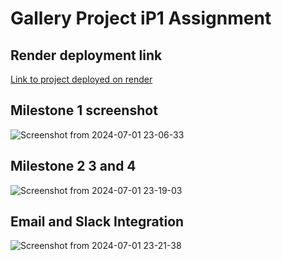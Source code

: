 # Gallery Project iP1 Assignment

## Render deployment link
[Link to project deployed on render ](https://gallery-1-8p8c.onrender.com/)

## Milestone 1 screenshot
![Screenshot from 2024-07-01 23-06-33](https://github.com/bryanphilips/gallery/assets/173538927/49b19351-d899-4683-b041-b01120b027ce)

## Milestone 2 3 and 4

![Screenshot from 2024-07-01 23-19-03](https://github.com/bryanphilips/gallery/assets/173538927/f2536268-41c2-432a-b3a8-f26fcf1d3148)


## Email and Slack Integration
![Screenshot from 2024-07-01 23-21-38](https://github.com/bryanphilips/gallery/assets/173538927/4c04c577-d980-4b9d-b8a3-fa89a0953904)
